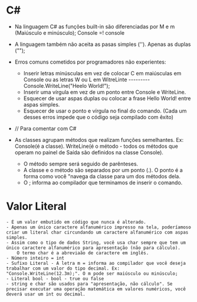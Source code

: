# C#

- Na linguagem C# as funções built-in são diferenciadas por M e m (Maiúsculo e minúsculo); 
    Console =! console
- A linguagem também não aceita as pasas simples (''). Apenas as duplas ("");

- Erros comuns cometidos por programadores não experientes:
    - Inserir letras minúsculas em vez de colocar C em maiúsculas em Console ou as letras W ou L em WitreLinte --------- Console.WriteLine("Heelo World!");
    - Inserir uma vírgula em vez de um ponto entre Console e WriteLine.
    - Esquecer de usar aspas duplas ou colocar a frase Hello World! entre aspas simples.
    - Esquecer de usar o ponto e vírgula no final do comando.
(Cada um desses erros impede que o código seja compilado com êxito)

- // Para comentar com C#

- As classes agrupam métodos que realizam funções semelhantes. Ex: Console(é a classe). WriteLine(é o método - todos os métodos que operam no painel de Saída são definidos na classe Console).
    - O método sempre será seguido de parênteses.
    - A classe e o método são separados por um ponto (.). O ponto é a forma como você "navega da classe para um dos métodos dela.
    - O ; informa ao compilador que terminamos de inserir o comando. 

# Valor Literal
    - É um valor embutido em código que nunca é alterado.
    - Apenas um único caractere alfanumérico impresso na tela, poderíamoso criar um literal char circundando um caractere alfanumérico com aspas simples.
    - Assim como o tipo de dados String, você usa char sempre que tem um único caractere alfanumérico para apresentação (não para cálculo).
        O termo char é a abreviaão de caractere em inglês.
    - Número inteiro = int
    - Sufixo Literal - A letra m = informa ao compilador que você deseja trabalhar com um valor do tipo decimal. Ex: "Console.WriteLine(12.3m);". O m pode ser maiúsculo ou minúsculo;
    - Literal bool - bool - true ou false
    - string e char são usados para "apresentação, não cálculo". Se precisar executar uma operação matemática em valores numéricos, você deverá usar um int ou decimal.